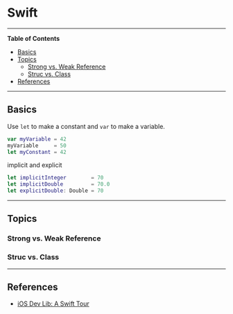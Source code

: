 # Swift

---

**Table of Contents**

<!-- TOC depthFrom:2 depthTo:6 withLinks:1 updateOnSave:1 orderedList:0 -->

- [Basics](#basics)
- [Topics](#topics)
	- [Strong vs. Weak Reference](#strong-vs-weak-reference)
	- [Struc vs. Class](#struc-vs-class)
- [References](#references)

<!-- /TOC -->

---


## Basics

Use `let` to make a constant and `var` to make a variable.

```swift
var myVariable = 42
myVariable     = 50
let myConstant = 42
```

implicit and explicit

```swift
let implicitInteger        = 70
let implicitDouble         = 70.0
let explicitDouble: Double = 70
```

---

## Topics

### Strong vs. Weak Reference


### Struc vs. Class


---

## References

* [iOS Dev Lib: A Swift Tour](https://developer.apple.com/library/ios/documentation/Swift/Conceptual/Swift_Programming_Language/GuidedTour.html)

